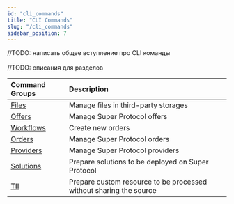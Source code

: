 ```yaml
---
id: "cli_commands"
title: "CLI Commands"
slug: "/cli_commands"
sidebar_position: 7
---
```


<Highlight color="red">//TODO: написать общее вступление про CLI команды</Highlight>
<br></br>
<Highlight color="red">//TODO: описания для разделов</Highlight>

| **Command Groups**                              |**Description**|
|:------------------------------------------------| :- |
| [Files](/developers/cli_commands/files)         |Manage files in third-party storages|
| [Offers](/developers/cli_commands/offers)       |Manage Super Protocol offers|
| [Workflows](/developers/cli_commands/workflows) |Create new orders|
| [Orders](/developers/cli_commands/orders)       |Manage Super Protocol orders|
| [Providers](/developers/cli_commands/providers) |Manage Super Protocol providers|
| [Solutions](/developers/cli_commands/solutions) |Prepare solutions to be deployed on Super Protocol|
| [TII](/developers/cli_commands/tii)             |Prepare custom resource to be processed without sharing the source|
